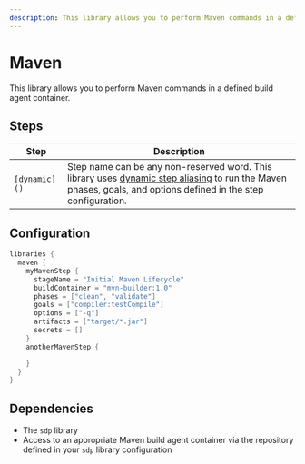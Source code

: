 ```yaml
---
description: This library allows you to perform Maven commands in a defined build agent container.
---
```


# Maven

This library allows you to perform Maven commands in a defined build agent container.

## Steps

| Step | Description |
| ----------- | ----------- |
| `[dynamic]()` | Step name can be any non-reserved word. This library uses [dynamic step aliasing](https://jenkinsci.github.io/templating-engine-plugin/2.4/concepts/library-development/step-aliasing/#dynamic-step-aliases) to run the Maven phases, goals, and options defined in the step configuration. |

## Configuration

``` groovy
libraries {
  maven {
    myMavenStep {
      stageName = "Initial Maven Lifecycle"
      buildContainer = "mvn-builder:1.0"
      phases = ["clean", "validate"]
      goals = ["compiler:testCompile"]
      options = ["-q"]
      artifacts = ["target/*.jar"]
      secrets = []
    }
    anotherMavenStep {

    }
  }
}
```

## Dependencies

* The `sdp` library
* Access to an appropriate Maven build agent container via the repository defined in your `sdp` library configuration

